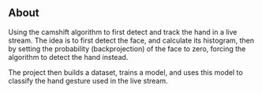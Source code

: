 ## About

Using the camshift algorithm to first detect and track the hand in a live stream. The idea is to first detect the face, and calculate its histogram, then by setting the probability (backprojection) of the face to zero, forcing the algorithm to detect the hand instead. 

The project then builds a dataset, trains a model, and uses this model to classify the hand gesture used in the live stream.